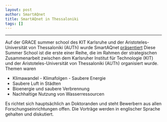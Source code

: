 ```yaml
---
layout: post
author: SmartAQnet
title: SmartAQnet in Thessaloniki
tags: []
---
```

-----------------------------------------------------------------------------
Auf der GRACE summer school des KIT Karlsruhe und der Aristoteles-Universität von Thessaloniki (AUTh)
wurde SmartAQnet [präsentiert](http://www.smartaq.net/assets/static/downloads/KIT_TR_GRACE_3.pdf)
Diese Summer School ist die erste einer Reihe, die im Rahmen der strategischen Zusammenarbeit zwischen dem 
Karlsruher Institut für Technologie (KIT) und der Aristoteles-Universität von Thessaloniki (AUTh) 
organisiert wurde. 
Themen waren 
 - Klimawandel - Klimafolgen - Saubere Energie
 - Saubere Luft in Städten
 - Bioenergie und saubere Verbrennung
 - Nachhaltige Nutzung von Wasserressourcen
 
Es richtet sich hauptsächlich an Doktoranden und steht Bewerbern aus allen Forschungseinrichtungen offen. 
Die Vorträge werden in englischer Sprache gehalten und diskutiert. 
